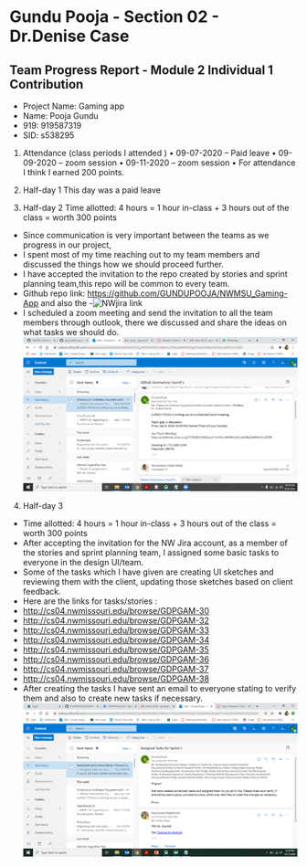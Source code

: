 # Gundu Pooja - Section 02 - Dr.Denise Case

## Team Progress Report - Module 2 Individual 1 Contribution

- Project Name: Gaming app
- Name: Pooja Gundu
- 919: 919587319
- SID: s538295

1. Attendance (class periods I attended )
• 09-07-2020 – Paid leave
• 09-09-2020 – zoom session
• 09-11-2020 – zoom session
• For attendance I think I earned 200 points.

2. Half-day 1
This day was a paid leave

3. Half-day 2
Time allotted: 4 hours = 1 hour in-class + 3 hours out of the class = worth 300 points
- Since communication is very important between the teams as we progress in our project,
- I spent most of my time reaching out to my team members and discussed the things how we should proceed further.
- I have accepted the invitation to the repo created by stories and sprint planning team,this repo will be common to every team.
- Github repo link: https://github.com/GUNDUPOOJA/NWMSU_Gaming-App  and also the 
-![NWjira link](cs04.nwmissouri.edu/secure/RapidBoard.jspa?rapidView=4&projectKey=GDPGAM)
- I scheduled a zoom meeting and send the invitation to all the team members through outlook, there we discussed and share the ideas on what tasks we should do.
![Screenshot](2.png)
 
4. Half-day 3
- Time allotted: 4 hours = 1 hour in-class + 3 hours out of the class = worth 300 points
- After accepting the invitation for the NW Jira account, as a member of the stories and sprint planning team, I assigned some basic tasks to everyone in the design UI/team.
- Some of the tasks which I have given are creating UI sketches and reviewing them with the client, updating those sketches based on client feedback.
- Here are the links for tasks/stories :
- http://cs04.nwmissouri.edu/browse/GDPGAM-30
- http://cs04.nwmissouri.edu/browse/GDPGAM-32 
- http://cs04.nwmissouri.edu/browse/GDPGAM-33
- http://cs04.nwmissouri.edu/browse/GDPGAM-34 
- http://cs04.nwmissouri.edu/browse/GDPGAM-35 
- http://cs04.nwmissouri.edu/browse/GDPGAM-36 
- http://cs04.nwmissouri.edu/browse/GDPGAM-37 
- http://cs04.nwmissouri.edu/browse/GDPGAM-38 
- After creating the tasks I have sent an email to everyone stating to verify them and also to create new tasks if necessary.
![Screenshot](3.png)
 
